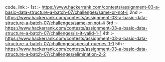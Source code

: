 code_link :-
1st :- https://www.hackerrank.com/contests/assignment-03-a-basic-data-structure-a-batch-07/challenges/same-or-not-ii
2nd :- https://www.hackerrank.com/contests/assignment-03-a-basic-data-structure-a-batch-07/challenges/same-or-not-4
3rd :- https://www.hackerrank.com/contests/assignment-03-a-basic-data-structure-a-batch-07/challenges/is-it-valid-1-1
4th :- https://www.hackerrank.com/contests/assignment-03-a-basic-data-structure-a-batch-07/challenges/special-queries-1-1
5th :- https://www.hackerrank.com/contests/assignment-03-a-basic-data-structure-a-batch-07/challenges/elimination-2-2

